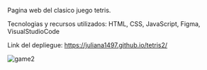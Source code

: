 Pagina web del clasico juego tetris.

Tecnologias y recursos utilizados: HTML, CSS, JavaScript, Figma, VisualStudioCode

Link del depliegue: https://juliana1497.github.io/tetris2/

![game2](https://user-images.githubusercontent.com/112361979/221281702-5fe6e34b-5c26-49e9-bff3-69680299218f.png)
